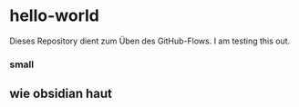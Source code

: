 # hello-world
Dieses Repository dient zum Üben des GitHub-Flows.
I am testing this out.
### small
## wie obsidian haut
